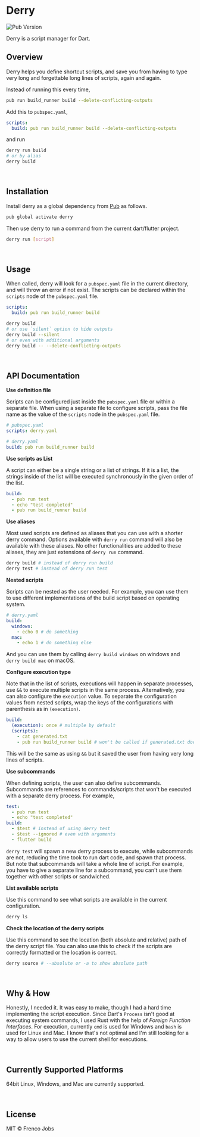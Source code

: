 # Derry

![Pub Version](https://img.shields.io/pub/v/derry?color=ea728c&label=pub.dev&style=flat-square)

Derry is a script manager for Dart.

## Overview

Derry helps you define shortcut scripts, and save you from having to type very long and forgettable long lines of scripts, again and again.

Instead of running this every time,

```bash
pub run build_runner build --delete-conflicting-outputs
```

Add this to `pubspec.yaml`,

```yaml
scripts:
  build: pub run build_runner build --delete-conflicting-outputs
```

and run

```bash
derry run build
# or by alias
derry build
```

<br>

## Installation

Install derry as a global dependency from [Pub](https://pub.dev) as follows.

```bash
pub global activate derry
```

Then use derry to run a command from the current dart/flutter project.

```bash
derry run [script]
```

<br>

## Usage

When called, derry will look for a `pubspec.yaml` file in the current directory, and will throw an error if not exist. The scripts can be declared within the `scripts` node of the `pubspec.yaml` file.

```yaml
scripts:
  build: pub run build_runner build
```

```bash
derry build
# or use `silent` option to hide outputs
derry build --silent
# or even with additional arguments
derry build -- --delete-conflicting-outputs
```

<br>

## API Documentation

**Use definition file**

Scripts can be configured just inside the `pubspec.yaml` file or within a separate file. When using a separate file to configure scripts, pass the file name as the value of the `scripts` node in the `pubspec.yaml` file.

```yaml
# pubspec.yaml
scripts: derry.yaml
```

```yaml
# derry.yaml
build: pub run build_runner build
```

**Use scripts as List**

A script can either be a single string or a list of strings. If it is a list, the strings inside of the list will be executed synchronously in the given order of the list.

```yaml
build:
  - pub run test
  - echo "test completed"
  - pub run build_runner build
```

**Use aliases**

Most used scripts are defined as aliases that you can use with a shorter derry command. Options available with `derry run` command will also be available with these aliases. No other functionalities are added to these aliases, they are just extensions of `derry run` command.

```bash
derry build # instead of derry run build
derry test # instead of derry run test
```

**Nested scripts**

Scripts can be nested as the user needed. For example, you can use them to use different implementations of the build script based on operating system.

```yaml
# derry.yaml
build:
  windows:
    - echo 0 # do something
  mac:
    - echo 1 # do something else
```

And you can use them by calling `derry build windows` on windows and `derry build mac` on macOS.

**Configure execution type**

Note that in the list of scripts, executions will happen in separate processes, use `&&` to execute multiple scripts in the same process. Alternatively, you can also configure the `execution` value. To separate the configuration values from nested scripts, wrap the keys of the configurations with parenthesis as in `(execution)`.

```yaml
build:
  (execution): once # multiple by default
  (scripts):
    - cat generated.txt
    - pub run build_runner build # won't be called if generated.txt does not exist
```

This will be the same as using `&&` but it saved the user from having very long lines of scripts.

**Use subcommands**

When defining scripts, the user can also define subcommands. Subcommands are references to commands/scripts that won't be executed with a separate derry process. For example,

```yaml
test:
  - pub run test
  - echo "test completed"
build:
  - $test # instead of using derry test
  - $test --ignored # even with arguments
  - flutter build
```

`derry test` will spawn a new derry process to execute, while subcommands are not, reducing the time took to run dart code, and spawn that process.
But note that subcommands will take a whole line of script. For example, you have to give a separate line for a subcommand, you can't use them together with other scripts or sandwiched.

**List available scripts**

Use this command to see what scripts are available in the current configuration.

```bash
derry ls
```

**Check the location of the derry scripts**

Use this command to see the location (both absolute and relative) path of the derry script file. You can also use this to check if the scripts are correctly formatted or the location is correct.

```bash
derry source # --absolute or -a to show absolute path
```

<br>

## Why & How

Honestly, I needed it. It was easy to make, though I had a hard time implementing the script execution. Since Dart's `Process` isn't good at executing system commands, I used Rust with the help of _Foreign Function Interfaces_. For execution, currently `cmd` is used for Windows and `bash` is used for Linux and Mac. I know that's not optimal and I'm still looking for a way to allow users to use the current shell for executions.

<br>

## Currently Supported Platforms

64bit Linux, Windows, and Mac are currently supported.

<br>

## License

MIT &copy; Frenco Jobs
